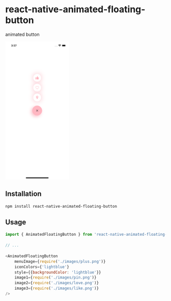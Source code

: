 # react-native-animated-floating-button

animated button

<!-- ![animated image example]() -->
<img src="https://github.com/Rutvik1842/react-native-animated-floating-button/blob/main/images/demo.png" style="border:5px;" width="200" hight="200" title="react-native-animated-floating-button">

## Installation

```sh
npm install react-native-animated-floating-button
```

## Usage


```js
import { AnimatedFloatingButton } from 'react-native-animated-floating-button'

// ...

<AnimatedFloatingButton 
    menuImage={require('./images/plus.png')} 
    iconColors={'lightblue'} 
    style={{backgroundColor: 'lightblue'}} 
    image1={require('./images/pin.png')} 
    image2={require('./images/love.png')}  
    image3={require('./images/like.png')}
/>
```